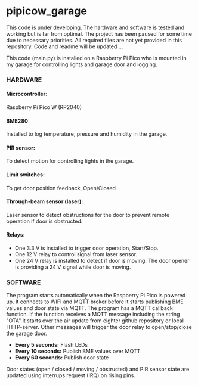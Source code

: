 # pipicow_garage

This code is under developing.
The hardware and software is tested and working but is far from optimal.
The project has been paused for some time due to necessary priorities.
All required files are not yet provided in this repository.
Code and readme will be updated ...


This code (main.py) is installed on a Raspberry Pi Pico who is mounted in my garage
for controlling lights and garage door and logging.


### HARDWARE
#### Microcontroller:
Raspberry Pi Pico W (RP2040)

#### BME280:
Installed to log temperature, pressure and humidity in the garage.

#### PIR sensor:
To detect motion for controlling lights in the garage.

#### Limit switches:
To get door position feedback,  Open/Closed

#### Through-beam sensor (laser):
Laser sensor to detect obstructions for the door to prevent remote operation if door is obstructed.

#### Relays:
- One 3.3 V is installed to trigger door operation, Start/Stop.
- One 12 V relay to control signal from laser sensor.
- One 24 V relay is installed to detect if door is moving. The door opener is providing a 24 V signal while door is moving.

### SOFTWARE
The program starts automatically when the Raspberry Pi Pico is powered up.
It connects to WIFI and MQTT broker before it starts publishing BME values and door state via MQTT.
The program has a MQTT callback function. If the function receives a MQTT message including the string "OTA" it starts over the air update
from eighter github repository or local HTTP-server. Other messages will trigger the door relay to open/stop/close the garage door.

- **Every 5 seconds:**   Flash LEDs
- **Every 10 seconds:**  Publish BME values over MQTT
- **Every 60 seconds:**  Publish door state

Door states (open / closed / moving / obstructed) and PIR sensor state
are updated using interrups request (IRQ) on rising pins.
